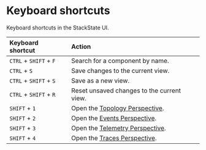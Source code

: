# Keyboard shortcuts

Keyboard shortcuts in the StackState UI.

| Keyboard shortcut | Action |
| :---|:---|
| `CTRL` + `SHIFT` + `F` | Search for a component by name. |
| `CTRL` + `S`| Save changes to the current view. |
| `CTRL` + `SHIFT` + `S` | Save as a new view. |
| `CTRL` + `SHIFT` + `R` | Reset unsaved changes to the current view. |
| `SHIFT` + `1` | Open the [Topology Perspective](/use/perspectives/topology-perspective.md). |
| `SHIFT` + `2` | Open the [Events Perspective](/use/perspectives/events_perspective.md). |
| `SHIFT` + `3` | Open the [Telemetry Perspective](/use/perspectives/telemetry-perspective.md). |
| `SHIFT` + `4` | Open the [Traces Perspective](/use/perspectives/traces-perspective.md). |

